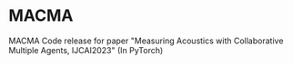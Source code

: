 # MACMA
MACMA Code release for paper "Measuring Acoustics with Collaborative Multiple Agents, IJCAI2023" (In PyTorch)
